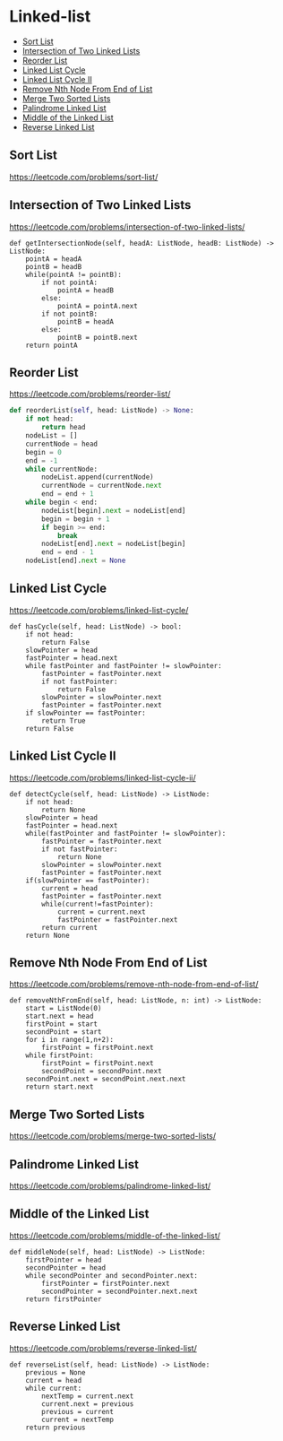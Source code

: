 # Linked-list

+ [Sort List](#sort-list)
+ [Intersection of Two Linked Lists](#intersection-of-two-linked-lists)
+ [Reorder List](#reorder-list)
+ [Linked List Cycle](#linked-list-cycle)
+ [Linked List Cycle II](#linked-list-cycle-ii)
+ [Remove Nth Node From End of List](#remove-nth-node-from-end-of-list)
+ [Merge Two Sorted Lists](#merge-two-sorted-list)
+ [Palindrome Linked List](#palindrome-linked-list)
+ [Middle of the Linked List](#middle-of-the-linked-list)
+ [Reverse Linked List](#reverse-linked-list)

## Sort List

https://leetcode.com/problems/sort-list/

## Intersection of Two Linked Lists

https://leetcode.com/problems/intersection-of-two-linked-lists/

    def getIntersectionNode(self, headA: ListNode, headB: ListNode) -> ListNode:
        pointA = headA
        pointB = headB
        while(pointA != pointB):
            if not pointA:
                pointA = headB
            else:
                pointA = pointA.next
            if not pointB:
                pointB = headA
            else:
                pointB = pointB.next
        return pointA

## Reorder List

https://leetcode.com/problems/reorder-list/

```python
def reorderList(self, head: ListNode) -> None:
    if not head:
        return head
    nodeList = []
    currentNode = head
    begin = 0
    end = -1
    while currentNode:
        nodeList.append(currentNode)
        currentNode = currentNode.next
        end = end + 1
    while begin < end:
        nodeList[begin].next = nodeList[end]
        begin = begin + 1
        if begin >= end:
            break
        nodeList[end].next = nodeList[begin]
        end = end - 1
    nodeList[end].next = None

```

## Linked List Cycle

https://leetcode.com/problems/linked-list-cycle/

    def hasCycle(self, head: ListNode) -> bool:
        if not head:
            return False
        slowPointer = head
        fastPointer = head.next
        while fastPointer and fastPointer != slowPointer:
            fastPointer = fastPointer.next
            if not fastPointer:
                return False
            slowPointer = slowPointer.next
            fastPointer = fastPointer.next
        if slowPointer == fastPointer:
            return True
        return False

## Linked List Cycle II

https://leetcode.com/problems/linked-list-cycle-ii/

    def detectCycle(self, head: ListNode) -> ListNode:
        if not head:
            return None
        slowPointer = head
        fastPointer = head.next
        while(fastPointer and fastPointer != slowPointer):
            fastPointer = fastPointer.next
            if not fastPointer:
                return None
            slowPointer = slowPointer.next
            fastPointer = fastPointer.next
        if(slowPointer == fastPointer):
            current = head
            fastPointer = fastPointer.next
            while(current!=fastPointer):
                current = current.next
                fastPointer = fastPointer.next
            return current
        return None

## Remove Nth Node From End of List

https://leetcode.com/problems/remove-nth-node-from-end-of-list/

    def removeNthFromEnd(self, head: ListNode, n: int) -> ListNode:
        start = ListNode(0)
        start.next = head
        firstPoint = start
        secondPoint = start
        for i in range(1,n+2):
            firstPoint = firstPoint.next
        while firstPoint:
            firstPoint = firstPoint.next
            secondPoint = secondPoint.next
        secondPoint.next = secondPoint.next.next
        return start.next

## Merge Two Sorted Lists

https://leetcode.com/problems/merge-two-sorted-lists/

## Palindrome Linked List

https://leetcode.com/problems/palindrome-linked-list/

## Middle of the Linked List

https://leetcode.com/problems/middle-of-the-linked-list/

    def middleNode(self, head: ListNode) -> ListNode:
        firstPointer = head
        secondPointer = head
        while secondPointer and secondPointer.next:
            firstPointer = firstPointer.next
            secondPointer = secondPointer.next.next
        return firstPointer

## Reverse Linked List

https://leetcode.com/problems/reverse-linked-list/

    def reverseList(self, head: ListNode) -> ListNode:
        previous = None
        current = head
        while current:
            nextTemp = current.next
            current.next = previous
            previous = current
            current = nextTemp
        return previous
